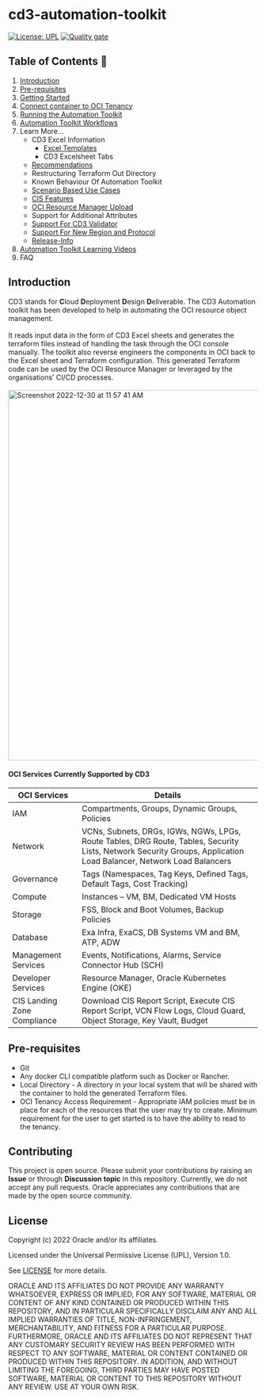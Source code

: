 # cd3-automation-toolkit

[![License: UPL](https://img.shields.io/badge/license-UPL-green)](https://img.shields.io/badge/license-UPL-green) [![Quality gate](https://sonarcloud.io/api/project_badges/quality_gate?project=oracle-devrel_cd3-automation-toolkit)](https://sonarcloud.io/dashboard?id=oracle-devrel_cd3-automation-toolkit)

## Table of Contents :bookmark:

1. [Introduction](#introduction)
2. [Pre-requisites](#pre-requisites)
3. [Getting Started](/cd3_automation_toolkit/documentation/user_guide/GettingStarted.md)
4. [Connect container to OCI Tenancy](/cd3_automation_toolkit/documentation/user_guide/ConfiguringDockerContainer.md)
5. [Running the Automation Toolkit](/cd3_automation_toolkit/documentation/user_guide/RunningAutomationToolkit.md)
6. [Automation Toolkit Workflows](/cd3_automation_toolkit/documentation/user_guide/Workflows.md)
7. Learn More...
   - CD3 Excel Information
     - [Excel Templates](/cd3_automation_toolkit/documentation/user_guide/RunningAutomationToolkit.md#excel-sheet-templates)
     - CD3 Excelsheet Tabs
   - [Recommendations](/cd3_automation_toolkit/documentation/user_guide/Recommendations.md)
   - Restructuring Terraform Out Directory
   - Known Behaviour Of Automation Toolkit
   - [Scenario Based Use Cases](/cd3_automation_toolkit/documentation/user_guide/ScenarioBasedUseCases.md)
   - [CIS Features](/cd3_automation_toolkit/documentation/user_guide/CISFeatures.md)
   - [OCI Resource Manager Upload](/cd3_automation_toolkit/documentation/user_guide/ResourceManagerUpload.md)
   - Support for Additional Attributes
   - [Support For CD3 Validator](/cd3_automation_toolkit/documentation/user_guide/SupportForCD3Validator.md)
   - [Support For New Region and Protocol](/cd3_automation_toolkit/documentation/user_guide/SupportNewRegionProtocol.md)
   - [Release-Info](/cd3_automation_toolkit/documentation/user_guide/ReleaseInfo.md)
8. [Automation Toolkit Learning Videos](/cd3_automation_toolkit/documentation/user_guide/LearningVideos.md)
9. FAQ 

## Introduction
CD3 stands for <b>C</b>loud <b>D</b>eployment <b>D</b>esign <b>D</b>eliverable.
The CD3 Automation toolkit has been developed to help in automating the OCI resource object management. 
<br><br>
It reads input data in the form of CD3 Excel sheets and generates the terraform files instead of handling the task through the OCI console manually. The toolkit also reverse engineers the components in OCI back to the Excel sheet and Terraform configuration. This generated Terraform code can be used by the OCI Resource Manager or leveraged by the organisations’ CI/CD processes.
<br><br>
<img width="748" alt="Screenshot 2022-12-30 at 11 57 41 AM" src="https://user-images.githubusercontent.com/111430850/210614513-5d2e97a6-3c1e-4a2b-a793-3a1b6410c856.png">
<br>

#### OCI Services Currently Supported by CD3

| OCI Services | Details |
| --------- | ----------- |
| IAM | Compartments, Groups, Dynamic Groups, Policies |
| Network | VCNs, Subnets, DRGs, IGWs, NGWs, LPGs, Route Tables, DRG Route, Tables, Security Lists, Network Security Groups, Application Load Balancer, Network Load Balancers |
| Governance | Tags (Namespaces, Tag Keys, Defined Tags, Default Tags, Cost Tracking) |
| Compute | Instances – VM, BM, Dedicated VM Hosts |
| Storage | FSS, Block and Boot Volumes, Backup Policies |
| Database | Exa Infra, ExaCS, DB Systems VM and BM, ATP, ADW |
| Management Services | Events, Notifications, Alarms, Service Connector Hub (SCH) |
| Developer Services | Resource Manager, Oracle Kubernetes Engine (OKE) |
| CIS Landing Zone Compliance | Download CIS Report Script, Execute CIS Report Script, VCN Flow Logs, Cloud Guard, Object Storage, Key Vault, Budget |


## Pre-requisites
* Git
* Any docker CLI compatible platform such as Docker or Rancher.
* Local Directory - A directory in your local system that will be shared with the container to hold the generated Terraform files.
* OCI Tenancy Access Requirement - 
Appropriate IAM policies must be in place for each of the resources that the user may try to create.
Minimum requirement for the user to get started is to have the ability to read to the tenancy.

## Contributing
This project is open source.  Please submit your contributions by raising an <b>Issue</b> or through <b>Discussion topic</b> in this repository. Currently, we do not accept any pull requests. Oracle appreciates any contributions that are made by the open source community.

## License
Copyright (c) 2022 Oracle and/or its affiliates.

Licensed under the Universal Permissive License (UPL), Version 1.0.

See [LICENSE](LICENSE) for more details.

ORACLE AND ITS AFFILIATES DO NOT PROVIDE ANY WARRANTY WHATSOEVER, EXPRESS OR IMPLIED, FOR ANY SOFTWARE, MATERIAL OR CONTENT OF ANY KIND CONTAINED OR PRODUCED WITHIN THIS REPOSITORY, AND IN PARTICULAR SPECIFICALLY DISCLAIM ANY AND ALL IMPLIED WARRANTIES OF TITLE, NON-INFRINGEMENT, MERCHANTABILITY, AND FITNESS FOR A PARTICULAR PURPOSE.  FURTHERMORE, ORACLE AND ITS AFFILIATES DO NOT REPRESENT THAT ANY CUSTOMARY SECURITY REVIEW HAS BEEN PERFORMED WITH RESPECT TO ANY SOFTWARE, MATERIAL OR CONTENT CONTAINED OR PRODUCED WITHIN THIS REPOSITORY. IN ADDITION, AND WITHOUT LIMITING THE FOREGOING, THIRD PARTIES MAY HAVE POSTED SOFTWARE, MATERIAL OR CONTENT TO THIS REPOSITORY WITHOUT ANY REVIEW. USE AT YOUR OWN RISK. 
